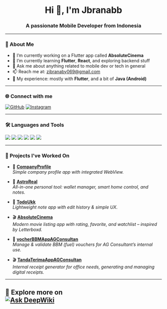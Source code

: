 <h1 align="center">Hi 👋, I'm Jbranabb</h1>
<h3 align="center">A passionate Mobile Developer from Indonesia</h3>

---

### 🚀 About Me
- 🔭 I’m currently working on a Flutter app called **AbsoluteCinema**
- 🌱 I’m currently learning **Flutter**, **React**, and exploring backend stuff
- 💬 Ask me about anything related to mobile dev or tech in general
- 📫 Reach me at: [zibranaby069@gmail.com](mailto:zibranaby069@gmail.com)
- 📘 My experience: mostly with **Flutter**, and a bit of **Java (Android)**

---

### 🌐 Connect with me
<p>
  <a href="https://github.com/jbranabb" target="_blank"><img alt="GitHub" src="https://img.shields.io/badge/GitHub-%2312100E.svg?&style=for-the-badge&logo=github&logoColor=white" /></a>
  <a href="https://instagram.com/yourusername" target="_blank"><img alt="Instagram" src="https://img.shields.io/badge/Instagram-E4405F?style=for-the-badge&logo=instagram&logoColor=white"/></a>
</p>

---

### 🛠️ Languages and Tools
<p align="left">
  <img src="https://img.shields.io/badge/Flutter-02569B?style=for-the-badge&logo=flutter&logoColor=white" />
  <img src="https://img.shields.io/badge/Dart-0175C2?style=for-the-badge&logo=dart&logoColor=white" />
  <img src="https://img.shields.io/badge/Java-ED8B00?style=for-the-badge&logo=java&logoColor=white" />
  <img src="https://img.shields.io/badge/Android-3DDC84?style=for-the-badge&logo=android&logoColor=white" />
  <img src="https://img.shields.io/badge/Linux-FCC624?style=for-the-badge&logo=linux&logoColor=black" />
  <img src="https://img.shields.io/badge/Firebase-FFCA28?style=for-the-badge&logo=firebase&logoColor=black" />
</p>

---
### 🧪 Projects I've Worked On

- 🏢 **[CompanyProfile]((https://deepwiki.com/jbranabb/companyProfile))**  
  *Simple company profile app with integrated WebView.*

- 🔐 **[AstroReal](https://deepwiki.com/jbranabb/astroreal)**  
  *All-in-one personal tool: wallet manager, smart home control, and notes.*

- 📝 **[TodoUkk](https://deepwiki.tech/project/todoukk)**  
  *Lightweight note app with edit history & simple UX.*

- 🎬 **[AbsoluteCinema](https://deepwiki.com/jbranabb/AbsoluteCinema)**  
  *Modern movie listing app with rating, favorite, and watchlist – inspired by Letterboxd.*
  
- 📝 **[vocherBBMAppAGConsultan](https://deepwiki.com/jbranabb/vocherBBMAppAGConsultan)**  
  *Manage & validate BBM (fuel) vouchers for AG Consultant’s internal use.*

- 🎬 **[TandaTerimaAppAGConsultan](https://deepwiki.com/jbranabb/TandaTerimaAppAGConsultan)**  
*Internal receipt generator for office needs, generating and managing digital receipts.*
  

---

🚀 Explore more on  
[![Ask DeepWiki](https://deepwiki.com/badge.svg)](https://deepwiki.com/jbranabb)
---
